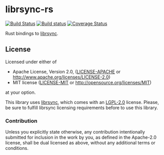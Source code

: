 # librsync-rs
[![Build Status](https://travis-ci.org/mbrt/librsync-rs.svg?branch=master)](https://travis-ci.org/mbrt/librsync-rs)
[![Build status](https://ci.appveyor.com/api/projects/status/3h6eiya18ep4iy52/branch/master?svg=true)](https://ci.appveyor.com/project/mbrt/librsync-rs/branch/master)
[![Coverage Status](https://coveralls.io/repos/github/mbrt/librsync-rs/badge.svg?branch=master)](https://coveralls.io/github/mbrt/librsync-rs?branch=master)

Rust bindings to [librsync](https://github.com/librsync/librsync).

## License

Licensed under either of

 * Apache License, Version 2.0, ([LICENSE-APACHE](LICENSE-APACHE) or http://www.apache.org/licenses/LICENSE-2.0)
 * MIT license ([LICENSE-MIT](LICENSE-MIT) or http://opensource.org/licenses/MIT)

at your option.

This library uses [librsync](https://github.com/librsync/librsync), which comes with an
[LGPL-2.0](https://github.com/librsync/librsync/blob/master/COPYING) license. Please, be sure to fulfill librsync
licensing requirements before to use this library.

### Contribution

Unless you explicitly state otherwise, any contribution intentionally
submitted for inclusion in the work by you, as defined in the Apache-2.0
license, shall be dual licensed as above, without any additional terms or
conditions.
